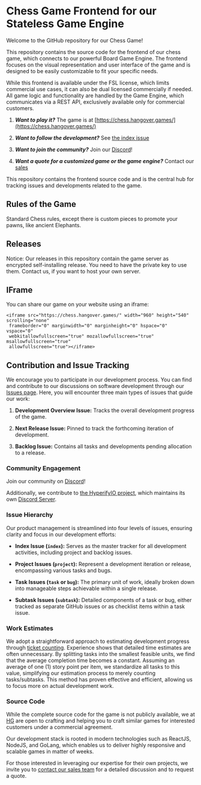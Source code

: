# Chess Game Frontend for our Stateless Game Engine

Welcome to the GitHub repository for our Chess Game!

This repository contains the source code for the frontend of our chess game, which connects to our 
powerful Board Game Engine. The frontend focuses on the visual representation and user interface 
of the game and is designed to be easily customizable to fit your specific needs. 

While this frontend is available under the FSL license, which limits commercial use cases, it can also be 
dual licensed commercially if needed. All game logic and functionality are handled by the Game Engine,
which communicates via a REST API, exclusively available only for commercial customers.

1. ***Want to play it?*** The game is at [https://chess.hangover.games/](https://chess.hangover.games/)

2. ***Want to follow the development?*** See [the index issue](https://github.com/hangovergames/project-chess/issues/1)

3. ***Want to join the community?*** Join our [Discord](https://discord.com/invite/tKKMczp)!

4. ***Want a quote for a customized game or the game engine?*** Contact our [sales](https://www.heusalagroup.fi/contact)

This repository contains the frontend source code and is the central hub for tracking issues and 
developments related to the game.

## Rules of the Game

Standard Chess rules, except there is custom pieces to promote your pawns, like ancient Elephants.

## Releases

Notice: Our releases in this repository contain the game server as encrypted 
self-installing release. You need to have the private key to use them. Contact 
us, if you want to host your own server.

## IFrame

You can share our game on your website using an iframe:

```
<iframe src="https://chess.hangover.games/" width="960" height="540" scrolling="none"
 frameborder="0" marginwidth="0" marginheight="0" hspace="0" vspace="0"
 webkitallowfullscreen="true" mozallowfullscreen="true" msallowfullscreen="true"
 allowfullscreen="true"></iframe>
```

## Contribution and Issue Tracking

We encourage you to participate in our development process. You can find and 
contribute to our discussions on software development through our [Issues 
page](https://github.com/hangovergames/project-chess/issues). Here, you will 
encounter three main types of issues that guide our work:

1. **Development Overview Issue:** Tracks the overall development progress of 
   the game.

2. **Next Release Issue:** Pinned to track the forthcoming iteration of 
   development.

3. **Backlog Issue:** Contains all tasks and developments pending allocation to 
   a release.

### Community Engagement

Join our community on [Discord](https://discord.com/invite/tKKMczp)!

Additionally, we contribute to 
[the HyperifyIO project](https://github.com/hyperifyio), which maintains its own 
[Discord Server](https://discord.com/invite/UBTrHxA78f).

### Issue Hierarchy

Our product management is streamlined into four levels of issues, ensuring 
clarity and focus in our development efforts:

- **Index Issue (`index`):** Serves as the master tracker for all development 
  activities, including project and backlog issues.

- **Project Issues (`project`):** Represent a development iteration or release, 
  encompassing various tasks and bugs.

- **Task Issues (`task` or `bug`):** The primary unit of work, ideally broken 
  down into manageable steps achievable within a single release.

- **Subtask Issues (`subtask`):** Detailed components of a task or bug, either 
  tracked as separate GitHub issues or as checklist items within a task issue.

### Work Estimates

We adopt a straightforward approach to estimating development progress through 
[ticket 
counting](https://info.thoughtworks.com/rs/thoughtworks2/images/twebook-perspectives-estimation_1.pdf). 
Experience shows that detailed time estimates are often unnecessary. By 
splitting tasks into the smallest feasible units, we find that the average 
completion time becomes a constant. Assuming an average of one (1) story point 
per item, we standardize all tasks to this value, simplifying our estimation 
process to merely counting tasks/subtasks. This method has proven effective and 
efficient, allowing us to focus more on actual development work.

### Source Code

While the complete source code for the game is not publicly 
available, we at [HG](https://heusalagroup.fi) are 
open to crafting and helping you to craft similar games for interested customers 
under a commercial agreement.

Our development stack is rooted in modern technologies such as ReactJS, NodeJS, 
and GoLang, which enables us to deliver highly responsive and scalable 
games in matter of weeks. 

For those interested in leveraging our expertise for their own projects, we 
invite you to [contact our sales team](https://www.heusalagroup.fi/contact) for 
a detailed discussion and to request a quote.
